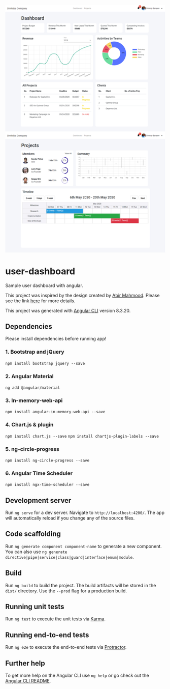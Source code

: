 ![App Preview/Screenshot](https://raw.githubusercontent.com/dbarayev/user-dashboard/master/src/assets/screenshot.png)
![App Preview 2/Screenshot 2](https://raw.githubusercontent.com/dbarayev/user-dashboard/master/src/assets/screenshot2.png)

# user-dashboard
Sample user dashboard with angular.

This project was inspired by the design created by [Abir Mahmood](https://www.linkedin.com/in/abirmahmood/). Please see the link [here](https://dribbble.com/shots/7116199-Cloud-Based-Business-Management-WebApp-Design-Dashboard-Screen) for more details.

This project was generated with [Angular CLI](https://github.com/angular/angular-cli) version 8.3.20.

## Dependencies
Please install dependencies before running app!

### 1. Bootstrap and jQuery
`npm install bootstrap jquery --save`

### 2. Angular Material
`ng add @angular/material`

### 3. In-memory-web-api
`npm install angular-in-memory-web-api --save`

### 4. Chart.js & plugin
`npm install chart.js --save`
`npm install chartjs-plugin-labels --save`

### 5. ng-circle-progress
`npm install ng-circle-progress --save`

### 6. Angular Time Scheduler
`npm install ngx-time-scheduler --save`


## Development server

Run `ng serve` for a dev server. Navigate to `http://localhost:4200/`. The app will automatically reload if you change any of the source files.

## Code scaffolding

Run `ng generate component component-name` to generate a new component. You can also use `ng generate directive|pipe|service|class|guard|interface|enum|module`.

## Build

Run `ng build` to build the project. The build artifacts will be stored in the `dist/` directory. Use the `--prod` flag for a production build.

## Running unit tests

Run `ng test` to execute the unit tests via [Karma](https://karma-runner.github.io).

## Running end-to-end tests

Run `ng e2e` to execute the end-to-end tests via [Protractor](http://www.protractortest.org/).

## Further help

To get more help on the Angular CLI use `ng help` or go check out the [Angular CLI README](https://github.com/angular/angular-cli/blob/master/README.md).
